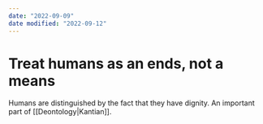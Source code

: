 ```yaml
---
date: "2022-09-09"
date modified: "2022-09-12"
---
```

# Treat humans as an ends, not a means
Humans are distinguished by the fact that they have dignity. An important part of [[Deontology|Kantian]].
